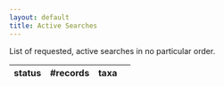 ```yaml
---
layout: default
title: Active Searches
---
```

List of requested, active searches in no particular order.

<table id='monitors'>
  <thead>
    <tr>
      <th>status</th>
      <th>#records</th>
      <th>taxa</th>
      <th></th>
    </tr>
  </thead>
</table>

<script>
var init = function() {
  var req = xhr();
  if (req !== undefined) {
    req.open('GET', 'http://apihack-c18.idigbio.org/monitors', true);
    req.onreadystatechange = function () { 
      if (req.readyState === 4) {
        if (req.status === 200) {
          var resp = JSON.parse(req.responseText);
          if (Array.isArray(resp)) {
            resp.forEach(function(monitor) {
              var tr = document.createElement('tr');
              var td = document.createElement('td');
              var elem = document.createElement('td');
              elem.textContent = monitor['status'];
              tr.appendChild(elem);
              elem = document.createElement('td');
              elem.textContent = monitor['recordCount'];
              tr.appendChild(elem);
              elem = document.createElement('td');
              elem.textContent = monitor.selector['taxonSelector'];
              tr.appendChild(elem);
              var link = document.createElement('a');
              var queryStrings = ['taxonSelector', 'traitSelector', 'wktString'].map(function(selector) {
                  return selector + '=' + encodeURIComponent(monitor.selector[selector].replace(/\|/g,','));
              });
             
              var query = '/?' + queryStrings.join('&');
              link.setAttribute('href', query);
              link.setAttribute('target', '_blank');
              link.textContent = 'view';
              td.appendChild(link);
              tr.appendChild(td);
              document.getElementById('monitors').appendChild(tr);
            });
          }
        }
      }
    };
    req.send(null);
  }
};

var xhr = function () {
    var req = null;
    if (window.XMLHttpRequest) { // Mozilla, Safari, ...
        req = new XMLHttpRequest();
    } else if ((typeof window !== 'undefined') && window.ActiveXObject) { //     IE
        try {
            req = new ActiveXObject('Msxml2.XMLHTTP');
        } catch (e) {
            try {
                req = new ActiveXObject('Microsoft.XMLHTTP');
            } catch (e) {
            }
        }
    }
    return req;
};

window.addEventListener('load', function () {
  init();
});
</script>
